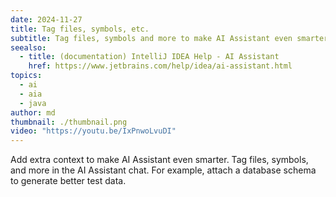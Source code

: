 ```yaml
---
date: 2024-11-27
title: Tag files, symbols, etc.
subtitle: Tag files, symbols and more to make AI Assistant even smarter.
seealso:
  - title: (documentation) IntelliJ IDEA Help - AI Assistant
    href: https://www.jetbrains.com/help/idea/ai-assistant.html
topics:
  - ai
  - aia
  - java
author: md
thumbnail: ./thumbnail.png
video: "https://youtu.be/IxPnwoLvuDI"
---
```


Add extra context to make AI Assistant even smarter. Tag files, symbols, and more in the AI Assistant chat. For example, attach a database schema to generate better test data.
